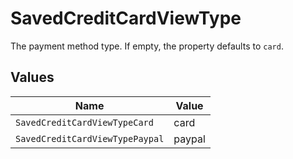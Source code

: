 # SavedCreditCardViewType

The payment method type. If empty, the property defaults to `card`.


## Values

| Name                            | Value                           |
| ------------------------------- | ------------------------------- |
| `SavedCreditCardViewTypeCard`   | card                            |
| `SavedCreditCardViewTypePaypal` | paypal                          |